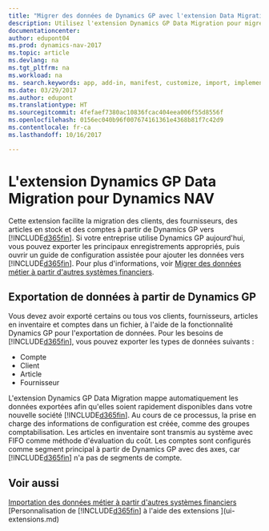 ```yaml
---
title: "Migrer des données de Dynamics GP avec l'extension Data Migration"
description: Utilisez l'extension Dynamics GP Data Migration pour migrer des clients, des fournisseurs, des articles en inventaire et des comptes de Dynamics GP vers Dynamics NAV.
documentationcenter: 
author: edupont04
ms.prod: dynamics-nav-2017
ms.topic: article
ms.devlang: na
ms.tgt_pltfrm: na
ms.workload: na
ms. search.keywords: app, add-in, manifest, customize, import, implement
ms.date: 03/29/2017
ms.author: edupont
ms.translationtype: HT
ms.sourcegitcommit: 4fefaef7380ac10836fcac404eea006f55d8556f
ms.openlocfilehash: 0156ec040b96f007674161361e4368b81f7c42d9
ms.contentlocale: fr-ca
ms.lasthandoff: 10/16/2017

---
```

# <a name="the-dynamics-gp-data-migration-extension-for-dynamics-nav"></a>L'extension Dynamics GP Data Migration pour Dynamics NAV
Cette extension facilite la migration des clients, des fournisseurs, des articles en stock et des comptes à partir de Dynamics GP vers [!INCLUDE[d365fin](includes/d365fin_md.md)]. Si votre entreprise utilise Dynamics GP aujourd'hui, vous pouvez exporter les principaux enregistrements appropriés, puis ouvrir un guide de configuration assistée pour ajouter les données vers [!INCLUDE[d365fin](includes/d365fin_md.md)]. Pour plus d'informations, voir [Migrer des données métier à partir d'autres systèmes financiers](upload-data.md).

## <a name="exporting-data-from-dynamics-gp"></a>Exportation de données à partir de Dynamics GP
Vous devez avoir exporté certains ou tous vos clients, fournisseurs, articles en inventaire et comptes dans un fichier, à l'aide de la fonctionnalité Dynamics GP pour l'exportation de données. Pour les besoins de [!INCLUDE[d365fin](includes/d365fin_md.md)], vous pouvez exporter les types de données suivants :

* Compte  
* Client  
* Article  
* Fournisseur  

L'extension Dynamics GP Data Migration mappe automatiquement les données exportées afin qu'elles soient rapidement disponibles dans votre nouvelle société [!INCLUDE[d365fin](includes/d365fin_md.md)]. Au cours de ce processus, la prise en charge des informations de configuration est créée, comme des groupes comptabilisation. Les articles en inventaire sont transmis au système avec FIFO comme méthode d'évaluation du coût. Les comptes sont configurés comme segment principal à partir de Dynamics GP avec des axes, car [!INCLUDE[d365fin](includes/d365fin_long_md.md)] n'a pas de segments de compte.

## <a name="see-also"></a>Voir aussi
[Importation des données métier à partir d'autres systèmes financiers](upload-data.md)  
[Personnalisation de [!INCLUDE[d365fin](includes/d365fin_md.md)] à l'aide des extensions ](ui-extensions.md)  

